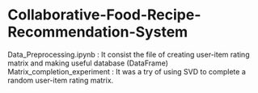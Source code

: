 # Collaborative-Food-Recipe-Recommendation-System

Data_Preprocessing.ipynb : It consist the file of creating user-item rating matrix and making useful database (DataFrame)
Matrix_completion_experiment : It was a try of using SVD to complete a random user-item rating matrix. 
